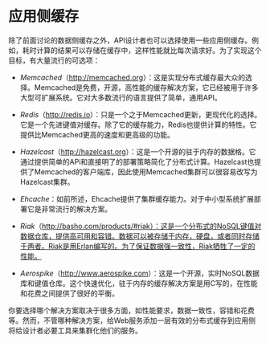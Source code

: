 # 应用侧缓存

除了前面讨论的数据侧缓存之外，API设计者也可以选择使用一些应用侧缓存。例如，耗时计算的结果可以存储在缓存中，这样性能就比每次请求好。为了实现这个目标，有大量流行的可选项：

* *Memcached*（<http://memcached.org>）：这是实现分布式缓存最大众的选择。Memcached是免费，开源，高性能的缓存解决方案，它已经被用于许多大型可扩展系统。它对大多数流行的语言提供了简单，通用API。

* *Redis*（<http://redis.io>）：只是一个之于Memcached更新，更现代化的选择。它是一个先进键值对缓存。除了它的缓存能力，Redis也提供计算的特性。它提供比Memcached更高的速度和更高级的功能。

* *Hazelcast*（<http://hazelcast.org>）：这是一个开源的驻于内存的数据格。它通过提供简单的APi和直接明了的部署策略简化了分布式计算。Hazelcast也提供了Memcached的客户端库，因此使用Memcached集群可以很容易改写为Hazelcast集群。

* *Ehcache*：如前所述，Ehcache提供了集群缓存能力。对于中小型系统扩展部署它是非常流行的解决方案。

* *Riak*（http://basho.com/products/#riak）：这是一个分布式的NoSQL键值对数据仓库，提供高可用和容错。数据可以被存储于内存，硬盘，或者同时存储于两者。Riak是用Erlan编写的。为了保证数据强一致性，Riak牺牲了一定的性能。

* *Aerospike*（<http://www.aerospike.com>）：这是一个开源，实时NoSQL数据库和键值仓库。这个快速优化，驻于内存的缓存解决方案是用C写的，在性能和花费之间提供了很好的平衡。


你要选择哪个解决方案取决于很多方面，如性能要求，数据一致性，容错和花费等。然而，不管哪种解决方案，给Web服务添加一层有效的分布式缓存到应用侧将给设计者必要工具来集群化他们的服务。